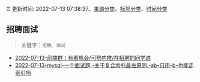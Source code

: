:alarm_clock: 更新时间: 2022-07-13 07:38:37。[来源分类](../README.md)、[标签分类](../TAGS.md)、[时间分类](../TIMELINE.md)

## 招聘面试


> 关键字：`招聘`、`面试`



- [2022-07-13-前端群：有看机会/可帮内推/在招聘的同学进](https://www.v2ex.com/t/865921) 
- [2022-07-13-mysql-一个面试题,-关于复合索引最左原则,-ab-只用-b-也能走索引吗](https://www.v2ex.com/t/865916) 